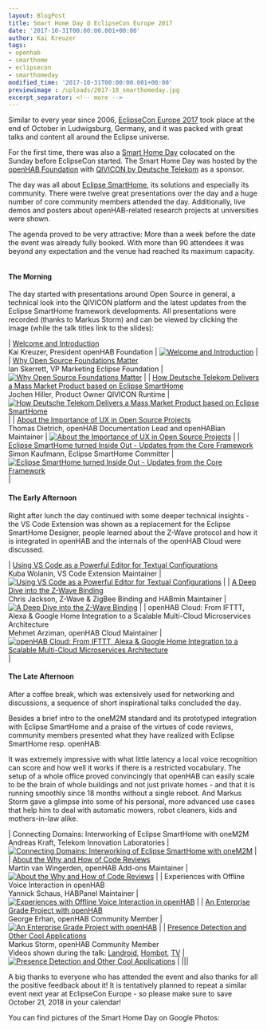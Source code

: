 ```yaml
---
layout: BlogPost
title: Smart Home Day @ EclipseCon Europe 2017
date: '2017-10-31T00:00:00.001+00:00'
author: Kai Kreuzer
tags:
- openhab
- smarthome
- eclipsecon
- smarthomeday
modified_time: '2017-10-31T00:00:00.001+00:00'
previewimage : /uploads/2017-10_smarthomeday.jpg
excerpt_separator: <!-- more -->
---
```


Similar to every year since 2006, [EclipseCon Europe 2017](https://www.eclipsecon.org/europe2017/) took place at the end of October in Ludwigsburg, Germany, and it was packed with great talks and content all around the Eclipse universe.

For the first time, there was also a [Smart Home Day](https://www.eclipsecon.org/europe2017/smarthome) colocated on the Sunday before EclipseCon started. 
The Smart Home Day was hosted by the [openHAB Foundation](https://www.openhabfoundation.org/) with [QIVICON by Deutsche Telekom](https://www.qivicon.com/en/) as a sponsor.

<!-- more -->

The day was all about [Eclipse SmartHome](https://www.eclipse.org/smarthome/), its solutions and especially its community.
There were twelve great presentations over the day and a huge number of core community members attended the day.
Additionally, live demos and posters about openHAB-related research projects at universities were shown.

The agenda proved to be very attractive: More than a week before the date the event was already fully booked. With more than 90 attendees it was beyond any expectation and the venue had reached its maximum capacity.

<!--{:.center}-->
<img class="img-responsive" src="/uploads/2017-10_shd_overview.jpg" alt="">

#### The Morning

The day started with presentations around Open Source in general, a technical look into the QIVICON platform and the latest updates from the Eclipse SmartHome framework developments. All presentations were recorded (thanks to Markus Storm) and can be viewed by clicking the image (while the talk titles link to the slides):

| [Welcome and Introduction](./documents/2017-10_Kai_Kreuzer_Welcome.pdf)<br/>Kai Kreuzer, President openHAB Foundation | [![Welcome and Introduction](https://img.youtube.com/vi/h8Jn8k1IDdY/1.jpg)](https://www.youtube.com/watch?v=h8Jn8k1IDdY) |
| [Why Open Source Foundations Matter](./documents/2017-10_Ian_Skerrett_Why_Open_Source_Foundations.pdf)<br/>Ian Skerrett, VP Marketing Eclipse Foundation | [![Why Open Source Foundations Matter](https://img.youtube.com/vi/gR1Kidk04D8/1.jpg)](https://www.youtube.com/watch?v=gR1Kidk04D8) |
| [How Deutsche Telekom Delivers a Mass Market Product based on Eclipse SmartHome](./documents/2017-10_Jochen_Hiller_QIVICON.pdf)<br/>Jochen Hiller, Product Owner QIVICON Runtime | [![How Deutsche Telekom Delivers a Mass Market Product based on Eclipse SmartHome](https://img.youtube.com/vi/TVNmorY9Y3M/1.jpg)](https://www.youtube.com/watch?v=TVNmorY9Y3M) |
| [About the Importance of UX in Open Source Projects](./documents/2017-10_Thomas_Dietrich_UX.pdf)<br/>Thomas Dietrich, openHAB Documentation Lead and openHABian Maintainer | [![About the Importance of UX in Open Source Projects](https://img.youtube.com/vi/EgzARcG3_1I/1.jpg)](https://www.youtube.com/watch?v=EgzARcG3_1I) |
| [Eclipse SmartHome turned Inside Out - Updates from the Core Framework](./documents/2017-10_Simon_Kaufmann_ESH_Updates.pdf)<br/>Simon Kaufmann, Eclipse SmartHome Committer | [![Eclipse SmartHome turned Inside Out - Updates from the Core Framework](https://img.youtube.com/vi/RoG4L9gATd8/1.jpg)](https://www.youtube.com/watch?v=RoG4L9gATd8) |

#### The Early Afternoon

Right after lunch the day continued with some deeper technical insights - the VS Code Extension was shown as a replacement for the Eclipse SmartHome Designer, people learned about the Z-Wave protocol and how it is integrated in openHAB and the internals of the openHAB Cloud were discussed.

| [Using VS Code as a Powerful Editor for Textual Configurations](./documents/2017-10_Kuba_Wolanin_Visual_Studio_Code.pdf)<br/>Kuba Wolanin, VS Code Extension Maintainer | [![Using VS Code as a Powerful Editor for Textual Configurations](https://img.youtube.com/vi/3X_5JUf5vY4/1.jpg)](https://www.youtube.com/watch?v=3X_5JUf5vY4) |
| [A Deep Dive into the Z-Wave Binding ](./documents/2017-10_Chris_Jackson_A_Deep_Dive_into_Z-Wave.pdf)<br/>Chris Jackson, Z-Wave & ZigBee Binding and HABmin Maintainer | [![A Deep Dive into the Z-Wave Binding](https://img.youtube.com/vi/yldzfQjnTtY/1.jpg)](https://www.youtube.com/watch?v=yldzfQjnTtY) |
| openHAB Cloud: From IFTTT, Alexa & Google Home Integration to a Scalable Multi-Cloud Microservices Architecture<br/>Mehmet Arziman, openHAB Cloud Maintainer | [![openHAB Cloud: From IFTTT, Alexa & Google Home Integration to a Scalable Multi-Cloud Microservices Architecture](https://img.youtube.com/vi/AxLZgtlKo5Y/1.jpg)](https://www.youtube.com/watch?v=AxLZgtlKo5Y) |

#### The Late Afternoon

After a coffee break, which was extensively used for networking and discussions, a sequence of short inspirational talks concluded the day.

Besides a brief intro to the oneM2M standard and its prototyped integration with Eclipse SmartHome and a praise of the virtues of code reviews, community members presented what they have realized with Eclipse SmartHome resp. openHAB:

It was extremely impressive with what little latency a local voice recognition can score and how well it works if there is a restricted vocabulary.
The setup of a whole office proved convincingly that openHAB can easily scale to be the brain of whole buildings and not just private homes - and that it is running smoothly since 18 months without a single reboot. And Markus Storm gave a glimpse into some of his personal, more advanced use cases that help him to deal with automatic mowers, robot cleaners, kids and mothers-in-law alike.

| Connecting Domains: Interworking of Eclipse SmartHome with oneM2M<br/>Andreas Kraft, Telekom Innovation Laboratories | [![Connecting Domains: Interworking of Eclipse SmartHome with oneM2M](https://img.youtube.com/vi/xAsNeWRggqo/1.jpg)](https://www.youtube.com/watch?v=xAsNeWRggqo) |
| [About the Why and How of Code Reviews](./documents/2017-10_Martin_van_Wingerden_Code_reviews.pdf)<br/>Martin van Wingerden, openHAB Add-ons Maintainer | [![About the Why and How of Code Reviews](https://img.youtube.com/vi/IrbdME7gECM/1.jpg)](https://www.youtube.com/watch?v=IrbdME7gECM) |
| Experiences with Offline Voice Interaction in openHAB<br/>Yannick Schaus, HABPanel Maintainer | [![Experiences with Offline Voice Interaction in openHAB ](https://img.youtube.com/vi/E90HCCoaMac/1.jpg)](https://www.youtube.com/watch?v=E90HCCoaMac) |
| [An Enterprise Grade Project with openHAB](./documents/2017-10_George_Erhan_An_enterprise_grade_project_with_openHAB.pdf)<br/>George Erhan, openHAB Community Member | [![An Enterprise Grade Project with openHAB](https://img.youtube.com/vi/LJiw5INmwmc/1.jpg)](https://www.youtube.com/watch?v=LJiw5INmwmc) |
| [Presence Detection and Other Cool Applications](./documents/2017-10_.Markus_Storm_Presence_detection_and_some_cool_applications.pdf)<br/>Markus Storm, openHAB Community Member<br>Videos shown during the talk: [Landroid](https://www.youtube.com/watch?v=jcTe5dsTQfw), [Hombot](https://www.youtube.com/watch?v=PvvddCRmCmk), [TV](https://www.youtube.com/watch?v=xwRHkXialGE) | [![Presence Detection and Other Cool Applications](https://img.youtube.com/vi/AG48Amt1afM/1.jpg)](https://www.youtube.com/watch?v=AG48Amt1afM) |
|||

A big thanks to everyone who has attended the event and also thanks for all the positive feedback about it!
It is tentatively planned to repeat a similar event next year at EclipseCon Europe - so please make sure to save October 21, 2018 in your calendar!

You can find pictures of the Smart Home Day on Google Photos:

<!--{:.center}-->
<a href="https://photos.app.goo.gl/BuwQveaWomH7lE6E3"><img class="img-responsive" src="/uploads/2017-10_googlephotos.jpg" alt=""></a>
